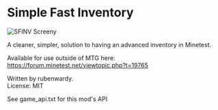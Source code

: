 Simple Fast Inventory
====================

![SFINV Screeny](https://cdn.pbrd.co/images/1yQhd1TI.png)

A cleaner, simpler, solution to having an advanced inventory in Minetest.

Available for use outside of MTG here: <https://forum.minetest.net/viewtopic.php?t=19765>

Written by rubenwardy.  
License: MIT

See game_api.txt for this mod's API
